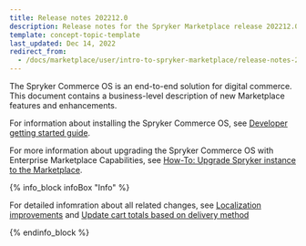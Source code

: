```yaml
---
title: Release notes 202212.0
description: Release notes for the Spryker Marketplace release 202212.0
template: concept-topic-template
last_updated: Dec 14, 2022
redirect_from:
  - /docs/marketplace/user/intro-to-spryker-marketplace/release-notes-202212.0/release-notes-202212.0.html
---
```


The Spryker Commerce OS is an end-to-end solution for digital commerce. This document contains a business-level description of new Marketplace features and enhancements.

For information about installing the Spryker Commerce OS, see [Developer getting started guide](/docs/scos/dev/developer-getting-started-guide.html).

For more information about upgrading the Spryker Commerce OS with Enterprise Marketplace Capabilities, see [How-To: Upgrade Spryker instance to the Marketplace](/docs/marketplace/dev/howtos/how-to-upgrade-spryker-instance-to-marketplace.html).


{% info_block infoBox "Info" %}

For detailed infomration about all related changes, see [Localization improvements](/docs/scos/user/intro-to-spryker/releases/release-notes/release-notes-202212.0/release-notes-202212.0.html#localization-improvements-span-classinline-imgimg-srchttpssprykers3eu-central-1amazonawscomdocsscosuserintro-to-sprykerreleasesrelease-notesimprovementpng-altimprovement-span) and [Update cart totals based on delivery method](/docs/scos/user/intro-to-spryker/releases/release-notes/release-notes-202212.0/release-notes-202212.0.html#update-cart-totals-based-on-delivery-method-span-classinline-imgimg-srchttpssprykers3eu-central-1amazonawscomdocsscosuserintro-to-sprykerreleasesrelease-notesimprovementpng-altimprovement-span)

{% endinfo_block %}

